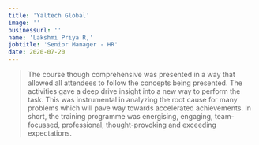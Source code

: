 ```yaml
---
title: 'Yaltech Global'
image: ''
businessurl: ''
name: 'Lakshmi Priya R,'
jobtitle: 'Senior Manager - HR'
date: 2020-07-20
---
```



> The course though comprehensive was presented in a way that allowed all attendees to follow the concepts being presented. The activities gave a deep drive insight into a new way to perform the task. This was instrumental in analyzing the root cause for many problems which will pave way towards accelerated achievements. In short, the training programme was energising, engaging, team-focussed, professional, thought-provoking and exceeding expectations.
